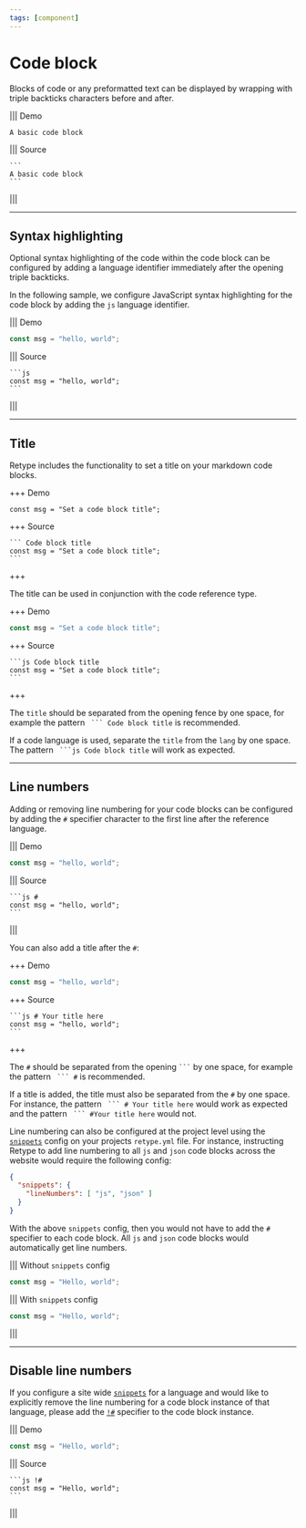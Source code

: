 ```yaml
---
tags: [component]
---
```

# Code block

Blocks of code or any preformatted text can be displayed by wrapping with triple backticks characters before and after.

||| Demo
```
A basic code block
```
||| Source
~~~
```
A basic code block
```
~~~
|||

---

## Syntax highlighting

Optional syntax highlighting of the code within the code block can be configured by adding a language identifier immediately after the opening triple backticks.

In the following sample, we configure JavaScript syntax highlighting for the code block by adding the `js` language identifier.

||| Demo
```js
const msg = "hello, world";
```
||| Source
~~~
```js
const msg = "hello, world";
```
~~~
|||

---

## Title

Retype includes the functionality to set a title on your markdown code blocks.

+++ Demo
``` Code block title
const msg = "Set a code block title";
```
+++ Source
~~~
``` Code block title
const msg = "Set a code block title";
```
~~~
+++

The title can be used in conjunction with the code reference type.

+++ Demo
```js Code block title
const msg = "Set a code block title";
```
+++ Source
~~~
```js Code block title
const msg = "Set a code block title";
```
~~~
+++

The `title` should be separated from the opening fence by one space, for example the pattern `` ``` Code block title`` is recommended.

If a code language is used, separate the `title` from the `lang` by one space. The pattern `` ```js Code block title`` will work as expected.

---

## Line numbers

Adding or removing line numbering for your code blocks can be configured by adding the `#` specifier character to the first line after the reference language.

||| Demo
```js #
const msg = "hello, world";
```
||| Source
~~~
```js #
const msg = "hello, world";
```
~~~
|||

You can also add a title after the `#`:

+++ Demo
```js # Your title here
const msg = "hello, world";
```
+++ Source
~~~
```js # Your title here
const msg = "hello, world";
```
~~~
+++

The `#` should be separated from the opening `` ``` `` by one space, for example the pattern  `` ``` #`` is recommended.

If a title is added, the title must also be separated from the `#` by one space. For instance, the pattern `` ``` # Your title here`` would work as expected and the pattern `` ``` #Your title here`` would not.

Line numbering can also be configured at the project level using the [`snippets`](../configuration/project.md#snippets) config on your projects `retype.yml` file. For instance, instructing Retype to add line numbering to all `js` and `json` code blocks across the website would require the following config:

```json Enable line numbering for js and json code blocks site wide
{
  "snippets": {
    "lineNumbers": [ "js", "json" ]
  }
}
```

With the above `snippets` config, then you would not have to add the `#` specifier to each code block. All `js` and `json` code blocks would automatically get line numbers.

||| Without `snippets` config
```js #
const msg = "Hello, world";
```
||| With `snippets` config
```js
const msg = "Hello, world";
```
|||

---

## Disable line numbers

If you configure a site wide [`snippets`](http://localhost:5000/configuration/project/#snippets) for a language and would like to explicitly remove the line numbering for a code block instance of that language, please add the [`!#`](#disable-line-numbers) specifier to the code block instance.

||| Demo
```js !#
const msg = "Hello, world";
```
||| Source
~~~
```js !#
const msg = "Hello, world";
```
~~~
|||
